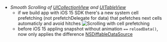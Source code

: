 - *Smooth Scrolling of [UICollectionVIew](UICollectionVIew.md) and [UITableView](UITableView.md)*
	- if we build app with iOS 15 SDK there's a new system cell prefetching (not prefetchDelegate for data) that pefetches next cells automaticly and avoid hitches
	![Scrolling with cell prefetching](photo_2021-11-26%2013.31.43.jpeg)
	 - before iOS 15 appling snapshot without animation `==` `reloadData()`, now only applies the difference [NSDiffableDataSource](../../../../../NSDiffableDataSource.md)